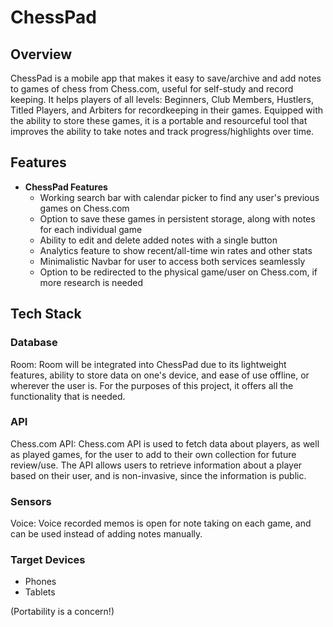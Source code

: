# ChessPad

## Overview

ChessPad is a mobile app that makes it easy to save/archive and add notes to games of chess
from Chess.com, useful for self-study and record keeping. It helps players of all levels: Beginners, 
Club Members, Hustlers, Titled Players, and Arbiters for recordkeeping in their games. Equipped with the
ability to store these games, it is a portable and resourceful tool that improves the ability to take 
notes and track progress/highlights over time.

## Features

*   **ChessPad Features**
    * Working search bar with calendar picker to find any user's previous games on Chess.com
    * Option to save these games in persistent storage, along with notes for each individual game
    * Ability to edit and delete added notes with a single button
    * Analytics feature to show recent/all-time win rates and other stats
    * Minimalistic Navbar for user to access both services seamlessly
    * Option to be redirected to the physical game/user on Chess.com, if more research is needed
    
## Tech Stack

### Database

Room: Room will be integrated into ChessPad due to its lightweight features, ability to store data
on one's device, and ease of use offline, or wherever the user is. For the purposes of this project,
it offers all the functionality that is needed.

### API

Chess.com API: Chess.com API is used to fetch data about players, as well as played games, for the 
user to add to their own collection for future review/use. The API allows users to retrieve information
about a player based on their user, and is non-invasive, since the information is public.

### Sensors

Voice: Voice recorded memos is open for note taking on each game, and can be used instead of adding
notes manually.

### Target Devices

*   Phones
*   Tablets

(Portability is a concern!)
